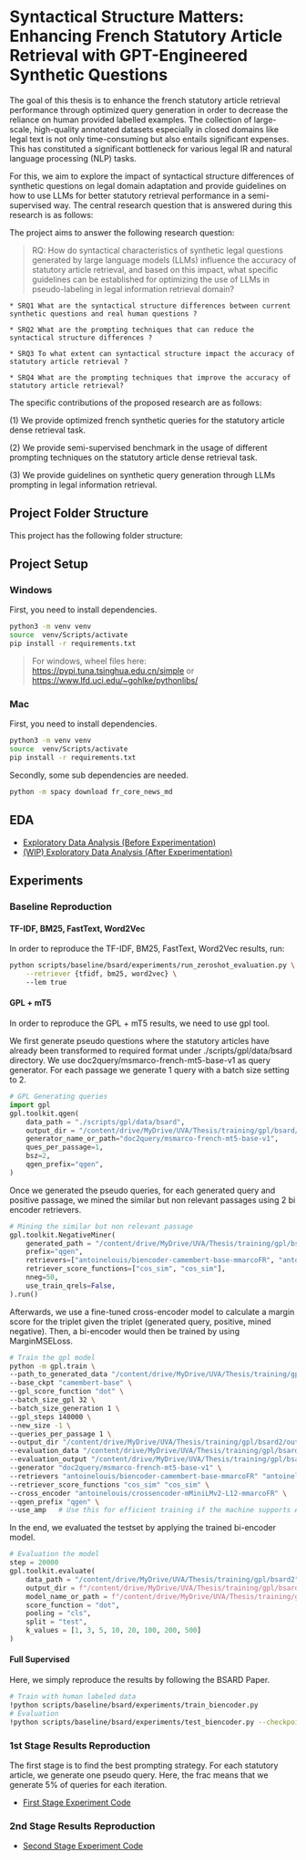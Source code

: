 # Syntactical Structure Matters: Enhancing French Statutory Article Retrieval with GPT-Engineered Synthetic Questions

The goal of this thesis is to enhance the french statutory article retrieval performance through optimized query generation in order to decrease the reliance on human provided labelled examples. The collection of large-scale, high-quality annotated datasets especially in closed domains like legal text is not only time-consuming but also entails significant expenses.  This has constituted a significant bottleneck for various legal IR and natural language processing (NLP) tasks.

For this, we aim to explore the impact of syntactical structure differences of synthetic questions on legal domain adaptation and provide guidelines on how to use LLMs for better statutory retrieval performance in a semi-supervised way. The central research question that is answered during this research
is as follows:

The project aims to answer the following research question: 

> RQ: How do syntactical characteristics of synthetic legal questions generated by large language models (LLMs) influence the accuracy of statutory article retrieval, and based on this impact, what specific guidelines can be established for optimizing the use of LLMs in pseudo-labeling in legal information retrieval domain?

    * SRQ1 What are the syntactical structure differences between current synthetic questions and real human questions ? 

    * SRQ2 What are the prompting techniques that can reduce the syntactical structure differences ? 

    * SRQ3 To what extent can syntactical structure impact the accuracy of statutory article retrieval ?

    * SRQ4 What are the prompting techniques that improve the accuracy of statutory article retrieval?

The specific contributions of the proposed research are as follows:

(1) We provide optimized french synthetic queries for the statutory article dense retrieval task.

(2) We provide semi-supervised benchmark in the usage of different prompting techniques on the statutory article dense retrieval task. 

(3) We provide guidelines on synthetic query generation through LLMs prompting in legal information retrieval.

## Project Folder Structure

This project has the following folder structure:


## Project Setup

### Windows
First, you need to install dependencies.
```bash
python3 -m venv venv
source  venv/Scripts/activate
pip install -r requirements.txt
```

> For windows, wheel files here: https://pypi.tuna.tsinghua.edu.cn/simple or https://www.lfd.uci.edu/~gohlke/pythonlibs/

### Mac
First, you need to install dependencies.
```bash
python3 -m venv venv
source  venv/Scripts/activate
pip install -r requirements.txt
```

Secondly, some sub dependencies are needed.
```bash
python -m spacy download fr_core_news_md
```

## EDA
* [Exploratory Data Analysis (Before Experimentation)](scripts/eda/Exploratory_Data_Analysis(Before_Experimentation).ipynb)
* [(WIP) Exploratory Data Analysis (After Experimentation)](scripts/eda/Exploratory_Data_Analysis(After_Experimentation).ipynb)


## Experiments

### Baseline Reproduction

#### TF-IDF, BM25, FastText, Word2Vec
In order to reproduce the TF-IDF, BM25, FastText, Word2Vec results, run:
```bash
python scripts/baseline/bsard/experiments/run_zeroshot_evaluation.py \
    --retriever {tfidf, bm25, word2vec} \ 
    --lem true
```

####  GPL + mT5
In order to reproduce the GPL + mT5 results, we need to use gpl tool.

We first generate pseudo questions where the statutory articles have already been transformed to required format under ./scripts/gpl/data/bsard directory. We use doc2query/msmarco-french-mt5-base-v1 as query generator. For each passage we generate 1 query with a batch size setting to 2.

```python
# GPL Generating queries
import gpl
gpl.toolkit.qgen(
    data_path = "./scripts/gpl/data/bsard",
    output_dir = "/content/drive/MyDrive/UVA/Thesis/training/gpl/bsard/generated",
    generator_name_or_path="doc2query/msmarco-french-mt5-base-v1",
    ques_per_passage=1,
    bsz=2,
    qgen_prefix="qgen",
)
```
Once we generated the pseudo queries, for each generated query and positive passage, we mined the similar but non relevant passages using 2 bi encoder retrievers.
```python
# Mining the similar but non relevant passage 
gpl.toolkit.NegativeMiner(
    generated_path = "/content/drive/MyDrive/UVA/Thesis/training/gpl/bsard/generated",
    prefix="qgen",
    retrievers=["antoinelouis/biencoder-camembert-base-mmarcoFR", "antoinelouis/biencoder-mMiniLMv2-L12-mmarcoFR"],
    retriever_score_functions=["cos_sim", "cos_sim"],
    nneg=50,
    use_train_qrels=False,
).run()
```

Afterwards, we use a fine-tuned cross-encoder model to calculate a margin score for the triplet given the triplet (generated query, positive,
mined negative). Then, a bi-encoder would then be trained by using MarginMSELoss.

```bash
# Train the gpl model
python -m gpl.train \
--path_to_generated_data "/content/drive/MyDrive/UVA/Thesis/training/gpl/bsard2/generated" \
--base_ckpt "camembert-base" \
--gpl_score_function "dot" \
--batch_size_gpl 32 \
--batch_size_generation 1 \
--gpl_steps 140000 \
--new_size -1 \
--queries_per_passage 1 \
--output_dir "/content/drive/MyDrive/UVA/Thesis/training/gpl/bsard2/output" \
--evaluation_data "/content/drive/MyDrive/UVA/Thesis/training/gpl/bsard2" \
--evaluation_output "/content/drive/MyDrive/UVA/Thesis/training/gpl/bsard2/evaluation" \
--generator "doc2query/msmarco-french-mt5-base-v1" \
--retrievers "antoinelouis/biencoder-camembert-base-mmarcoFR" "antoinelouis/biencoder-mMiniLMv2-L12-mmarcoFR" \
--retriever_score_functions "cos_sim" "cos_sim" \
--cross_encoder "antoinelouis/crossencoder-mMiniLMv2-L12-mmarcoFR" \
--qgen_prefix "qgen" \
--use_amp   # Use this for efficient training if the machine supports AMP
```

In the end, we evaluated the testset by applying the trained bi-encoder model.
```python
# Evaluation the model
step = 20000
gpl.toolkit.evaluate(
    data_path = "/content/drive/MyDrive/UVA/Thesis/training/gpl/bsard2",
    output_dir = f"/content/drive/MyDrive/UVA/Thesis/training/gpl/bsard2/evaluation/{step}",
    model_name_or_path = f"/content/drive/MyDrive/UVA/Thesis/training/gpl/bsard2/output/{step}",
    score_function = "dot",
    pooling = "cls",
    split = "test",
    k_values = [1, 3, 5, 10, 20, 100, 200, 500]
)
```

####  Full Supervised
Here, we simply reproduce the results by following the BSARD Paper.

```bash
# Train with human labeled data
!python scripts/baseline/bsard/experiments/train_biencoder.py
# Evaluation
!python scripts/baseline/bsard/experiments/test_biencoder.py --checkpoint_path "your model checkpoint_path"
```

### 1st Stage Results Reproduction

The first stage is to find the best prompting strategy. For each statutory article, we generate one pseudo query. Here, the frac means that we generate 5% of queries for each iteration. 

* [First Stage Experiment Code](scripts/experiments/first_stage.ipynb)


### 2nd Stage Results Reproduction
* [Second Stage Experiment Code](scripts/experiments/second_stage.ipynb)

